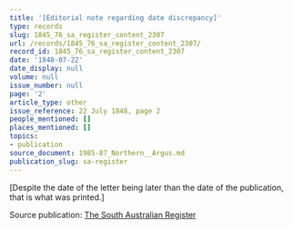 ```yaml
---
title: '[Editorial note regarding date discrepancy]'
type: records
slug: 1845_76_sa_register_content_2307
url: /records/1845_76_sa_register_content_2307/
record_id: 1845_76_sa_register_content_2307
date: '1848-07-22'
date_display: null
volume: null
issue_number: null
page: '2'
article_type: other
issue_reference: 22 July 1848, page 2
people_mentioned: []
places_mentioned: []
topics:
- publication
source_document: 1985-87_Northern__Argus.md
publication_slug: sa-register
---
```


[Despite the date of the letter being later than the date of the publication, that is what was printed.]

Source publication: [The South Australian Register](/publications/sa-register/)
